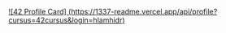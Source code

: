 [![42 Profile Card]                    (https://1337-readme.vercel.app/api/profile?cursus=42cursus&login=hlamhidr)](https://github.com/hlamhidr)
